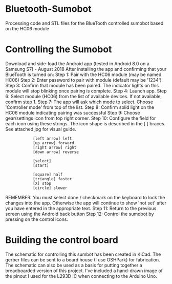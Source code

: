# Bluetooth-Sumobot
Processing code and STL files for the BlueTooth controlled sumobot based on the HC06 module


# Controlling the Sumobot
Download and side-load the Android app (tested in Android 8.0 on a Samsung S7) - August 2018
After installing the app and confirming that your BlueTooth is turned on:
Step 1: Pair with the HC06 module (may be named HC06)
Step 2: Enter password to pair with module (default may be '1234')
Step 3: Confirm that module has been paired. The indicator lights on this module will stop blinking once pairing is complete.
Step 4: Launch app.
Step 6: Select module (HC06) from the list of available devices. If not available, confirm step 1.
Step 7: The app will ask which mode to select. Choose 'Controller mode' from top of the list.
Step 8: Confirm solid light on the HC06 module indicating pairing was successful
Step 9: Choose gear/settings icon from top right corner.
Step 10: Configure the field for each icon using these strings. The icon shape is described in the [ ] braces. See attached jpg for visual guide.
                
                [left arrow] left
                [up arrow] forward
                [right arrow] right
                [down arrow] reverse
                
                [select]
                [start]

                [square] half
                [triangle] faster
                [X] stop
                [circle] slower
REMEMBER: You must select done / checkmark on the keyboard to lock the changes into the app. Otherwise the app will continue to show 'not set' after you have entered in the appropriate text.
Step 11: Return to the previous screen using the Android back button
Step 12: Control the sumobot by pressing on the control icons.

# Building the control board
The schematic for controlling this sumbot has been created in KiCad. The gerber files can be sent to a board house (I use OSHPark) for fabrication. The schematic can also be used as a basis for putting together a breadboarded version of this project. I've included a hand-drawn image of the pinout I used for the L293D IC when connecting to the Arduino Uno.
